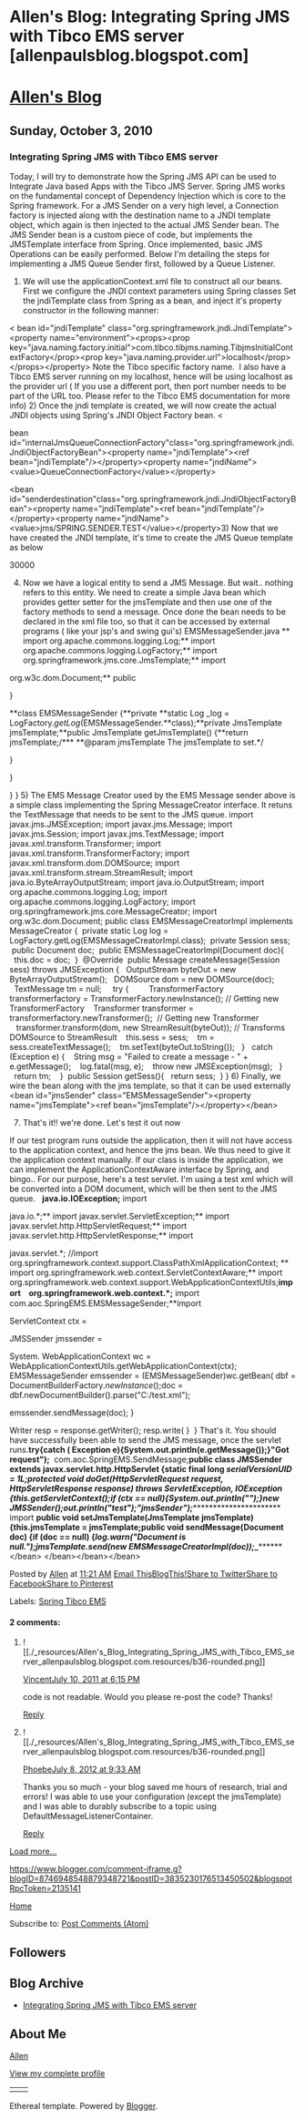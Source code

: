 # Allen's Blog: Integrating Spring JMS with Tibco EMS server [allenpaulsblog.blogspot.com]

# [Allen's Blog](http://allenpaulsblog.blogspot.com/)

## Sunday, October 3, 2010

### Integrating Spring JMS with Tibco EMS server

Today, I will try to demonstrate how the Spring JMS API can be used to Integrate Java based Apps with the Tibco JMS Server.
Spring JMS works on the fundamental concept of Dependency Injection which is core to the Spring framework. For a JMS Sender on a very high level, a Connection factory is injected along with the destination name to a JNDI template object, which again is then injected to the actual JMS Sender bean. The JMS Sender bean is a custom piece of code, but implements the JMSTemplate interface from Spring. Once implemented, basic JMS Operations can be easily performed.
Below I'm detailing the steps for implementing a JMS Queue Sender first, followed by a Queue Listener.
1) We will use the applicationContext.xml file to construct all our beans. First we configure the JNDI context parameters using Spring classes
Set the jndiTemplate class from Spring as a bean, and inject it's property constructor in the following manner:

<
bean id\="jndiTemplate" class\="org.springframework.jndi.JndiTemplate"\><property name\="environment"\><props\><prop key\="java.naming.factory.initial"\>com.tibco.tibjms.naming.TibjmsInitialContextFactory</prop\><prop key\="java.naming.provider.url"\>localhost</prop\></props\></property\>
Note the Tibco specific factory name.  I also have a Tibco EMS server running on my localhost, hence will be using localhost as the provider url ( If you use a different port, then port number needs to be part of the URL too. Please refer to the Tibco EMS documentation for more info)
2) Once the jndi template is created, we will now create the actual JNDI objects using Spring's JNDI Object Factory bean.
<

bean id\="internalJmsQueueConnectionFactory"class\="org.springframework.jndi.JndiObjectFactoryBean"\><property name\="jndiTemplate"\><ref bean\="jndiTemplate"/></property\><property name\="jndiName"\><value\>QueueConnectionFactory</value\></property\>
<!-- JMS Sender Destination -->
<bean id\="senderdestination"class\="org.springframework.jndi.JndiObjectFactoryBean"\><property name\="jndiTemplate"\><ref bean\="jndiTemplate"/></property\><property name\="jndiName"\><value\>jms/SPRING.SENDER.TEST</value\></property\>3) Now that we have created the JNDI template, it's time to create the JMS Queue template as below
<!-- JMS Queue Template --><bean id\="jmsTemplate" class\="org.springframework.jms.core.JmsTemplate"\><property name\="connectionFactory"\><ref bean\="internalJmsQueueConnectionFactory"/></property\><property name\="defaultDestination"\><ref bean\="senderdestination"/></property\><property name\="receiveTimeout"\><value\>30000</value\></property\>
4) Now we have a logical entity to send a JMS Message. But wait.. nothing refers to this entity. We need to create a simple Java bean which provides getter setter for the jmsTemplate and then use one of the factory methods to send a message. Once done the bean needs to be declared in the xml file too, so that it can be accessed by external programs ( like your jsp's and swing gui's)
EMSMessageSender.java
**
import
org.apache.commons.logging.Log;**
import
org.apache.commons.logging.LogFactory;**
import
org.springframework.jms.core.JmsTemplate;**
import

org.w3c.dom.Document;**
public

}

**class EMSMessageSender {**private **static Log _log = LogFactory._getLog_(EMSMessageSender.**class);**private JmsTemplate jmsTemplate;**public JmsTemplate getJmsTemplate() {**return jmsTemplate;/\*\*\* **@param jmsTemplate The jmsTemplate to set.\*/

}

}

}
}
5) The EMS Message Creator used by the EMS Message sender above is a simple class implementing the Spring MessageCreator interface. It retuns the TextMessage that needs to be sent to the JMS queue.
import javax.jms.JMSException;
import javax.jms.Message;
import javax.jms.Session;
import javax.jms.TextMessage;
import javax.xml.transform.Transformer;
import javax.xml.transform.TransformerFactory;
import javax.xml.transform.dom.DOMSource;
import javax.xml.transform.stream.StreamResult;
import java.io.ByteArrayOutputStream;
import java.io.OutputStream;
import org.apache.commons.logging.Log;
import org.apache.commons.logging.LogFactory;
import org.springframework.jms.core.MessageCreator;
import org.w3c.dom.Document;
public class EMSMessageCreatorImpl implements MessageCreator {
 private static Log log = LogFactory.getLog(EMSMessageCreatorImpl.class);
 private Session sess;
 public Document doc;
 public EMSMessageCreatorImpl(Document doc){
  this.doc = doc;
 }
 @Override
 public Message createMessage(Session sess) throws JMSException {
  OutputStream byteOut = new ByteArrayOutputStream();
  DOMSource dom = new DOMSource(doc);
  TextMessage tm = null;
 
  try {     
   TransformerFactory transformerfactory = TransformerFactory.newInstance(); // Getting new TransformerFactory
   Transformer transformer = transformerfactory.newTransformer();  // Getting new Transformer
   transformer.transform(dom, new StreamResult(byteOut)); // Transforms DOMSource to StreamResult
   this.sess = sess;
   tm = sess.createTextMessage();
   tm.setText(byteOut.toString());
  }
  catch (Exception e) {
   String msg = "Failed to create a message - " + e.getMessage();
   log.fatal(msg, e);
   throw new JMSException(msg);
  }
  return tm;
 
 }
 public Session getSess(){
  return sess;
 }
}
6) Finally, we wire the bean along with the jms template, so that it can be used externally
<bean id\="jmsSender" class\="EMSMessageSender"\><property name\="jmsTemplate"\><ref bean\="jmsTemplate"/></property\></bean\>

7) That's it!! we're done. Let's test it out now

If our test program runs outside the application, then it will not have access to the application context, and hence the jms bean. We thus need to give it the application context manually. If our class is inside the application, we can implement the ApplicationContextAware interface by Spring, and bingo..
For our purpose, here's a test servlet. I'm using a test xml which will be converted into a DOM document, which will be then sent to the JMS queue.
  **java.io.IOException;**
import

java.io.\*;**
import
javax.servlet.ServletException;**
import
javax.servlet.http.HttpServletRequest;**
import
javax.servlet.http.HttpServletResponse;**
import

javax.servlet.\*;
//import org.springframework.context.support.ClassPathXmlApplicationContext;
**
import
org.springframework.web.context.ServletContextAware;**
import
org.springframework.web.context.support.WebApplicationContextUtils;**import　org.springframework.web.context.\*;**
import
com.aoc.SpringEMS.EMSMessageSender;**import

ServletContext ctx =

JMSSender jmssender =

System.
WebApplicationContext wc = WebApplicationContextUtils.getWebApplicationContext(ctx);
EMSMessageSender emssender = (EMSMessageSender)wc.getBean(
dbf
\= DocumentBuilderFactory._newInstance_();doc = dbf.newDocumentBuilder().parse("C:/test.xml");

emssender.sendMessage(doc);
}

Writer resp = response.getWriter();
resp.write(
} 
}
That's it. You should have successfully been able to send the JMS message, once the servlet runs.**try{**catch ( Exception e){System.out.println(e.getMessage());}"Got request");****  com.aoc.SpringEMS.SendMessage;**public **class JMSSender **extends javax.servlet.http.HttpServlet {**static **final **long _serialVersionUID = 1L;**protected **void doGet(HttpServletRequest request, HttpServletResponse response) **throws ServletException, IOException {**this.getServletContext();**if (ctx == **null){System._out.println("");}**new JMSSender();_out.println("test");"jmsSender");_**_************_**********************************
import
**public **void setJmsTemplate(JmsTemplate jmsTemplate) {**this.jmsTemplate = jmsTemplate;**public **void sendMessage(Document doc) {**if (doc == **null) {_log.warn("Document is null.");jmsTemplate.send(**new EMSMessageCreatorImpl(doc));**_************************_****************</bean\> </bean\></bean\></bean\>

Posted by [Allen](http://www.blogger.com/profile/13733654594581482886) at [11:21 AM](http://allenpaulsblog.blogspot.com/2010/10/integrating-spring-jms-with-tibco-ems.html)
[Email This](http://www.blogger.com/share-post.g?blogID=8746948548879348721&postID=3835230176513450502&target=email)[BlogThis!](http://www.blogger.com/share-post.g?blogID=8746948548879348721&postID=3835230176513450502&target=blog)[Share to Twitter](http://www.blogger.com/share-post.g?blogID=8746948548879348721&postID=3835230176513450502&target=twitter)[Share to Facebook](http://www.blogger.com/share-post.g?blogID=8746948548879348721&postID=3835230176513450502&target=facebook)[Share to Pinterest](http://www.blogger.com/share-post.g?blogID=8746948548879348721&postID=3835230176513450502&target=pinterest)

Labels: [Spring Tibco EMS](http://allenpaulsblog.blogspot.com/search/label/Spring%20Tibco%20EMS)

#### 2 comments:

1. ![[./_resources/Allen's_Blog_Integrating_Spring_JMS_with_Tibco_EMS_server_allenpaulsblog.blogspot.com.resources/b36-rounded.png]]
	
	[Vincent](http://www.blogger.com/profile/15279721939809093339)[July 10, 2011 at 6:15 PM](http://allenpaulsblog.blogspot.com/2010/10/integrating-spring-jms-with-tibco-ems.html?showComment=1310346950237#c6739908391837076357)
	
	code is not readable. Would you please re-post the code? Thanks!
	
	[Reply](http://allenpaulsblog.blogspot.com/2010/10/integrating-spring-jms-with-tibco-ems.htmljavascript:;)
	
2. ![[./_resources/Allen's_Blog_Integrating_Spring_JMS_with_Tibco_EMS_server_allenpaulsblog.blogspot.com.resources/b36-rounded.png]]
	
	[Phoebe](http://www.blogger.com/profile/08671573953233255726)[July 8, 2012 at 9:33 AM](http://allenpaulsblog.blogspot.com/2010/10/integrating-spring-jms-with-tibco-ems.html?showComment=1341765211123#c7908291513802923601)
	
	Thanks you so much - your blog saved me hours of research, trial and errors! I was able to use your configuration (except the jmsTemplate) and I was able to durably subscribe to a topic using DefaultMessageListenerContainer.
	
	[Reply](http://allenpaulsblog.blogspot.com/2010/10/integrating-spring-jms-with-tibco-ems.htmljavascript:;)
	

[Load more...](http://allenpaulsblog.blogspot.com/2010/10/integrating-spring-jms-with-tibco-ems.htmljavascript:;)

<https://www.blogger.com/comment-iframe.g?blogID=8746948548879348721&postID=3835230176513450502&blogspotRpcToken=2135141>

[Home](http://allenpaulsblog.blogspot.com/)

Subscribe to: [Post Comments (Atom)](http://allenpaulsblog.blogspot.com/feeds/3835230176513450502/comments/default)

## Followers

## Blog Archive

* [Integrating Spring JMS with Tibco EMS server](http://allenpaulsblog.blogspot.com/2010/10/integrating-spring-jms-with-tibco-ems.html)

## About Me

[Allen](http://www.blogger.com/profile/13733654594581482886)

[View my complete profile](http://www.blogger.com/profile/13733654594581482886)

|     |     |
| --- | --- |
|     |     |

Ethereal template. Powered by [Blogger](http://www.blogger.com/).
